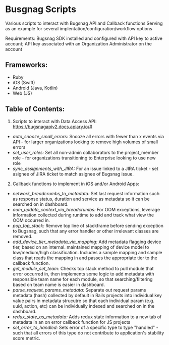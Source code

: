 # Busgnag Scripts
Various scripts to interact with Bugsnag API and Callback functions
Serving as an example for several implentation/configuration/workflow options

Requirements: Bugsnag SDK installed and configured with API key to active account; API key associated with an Organization Administrator on the account

## Frameworks:
- Ruby
- iOS (Swift)
- Android (Java, Kotlin)
- Web (JS)

## Table of Contents:
1. Scripts to interact with Data Access API: https://bugsnagapiv2.docs.apiary.io/#
* _auto_snooze_small_errors:_ Snooze all errors with fewer than x events via API - for larger organizations looking to remove high volumes of small errors
* _set_user_roles:_ Set all non-admin collaborators to the project_member role - for organizations transitioning to Enterprise looking to use new role
* _sync_assignments_with_JIRA:_ For an issue linked to a JIRA ticket - set asignee of JIRA ticket to match asignee of Bugsnag issue.

2. Callback functions to implement in iOS and/or Android Apps:
* _network_breadcrumbs_to_metadata:_ Set last request information such as response status, duration and service as metadata so it can be searched on in dashboard.
* _oom_update_context_via_breadcrumbs:_ For OOM exceptions, leverage information collected during runtime to add and track what view the OOM occurred in.
* _pop_top_stack:_ Remove top line of stackframe before sending exception to Bugsnag, such that any error handler or other irrelevant classes are removed.
* _add_device_tier_metadata_via_mapping:_ Add metadata flagging device tier, based on an internal. maintained mapping of device model to low/medium/high classification. Includes a sample mapping and sample class that reads the mapping in and passes the appropriate tier to the callback function.
* _get_module_set_team:_ Checks top stack method to pull module that error occurred in, then implements some logic to add metadata with responsible team name for each module, so that searching/filtering based on team name is easier in dashboard.
* _parse_request_params_metadata:_ Separate out request params metadata (hash) collected by default in Rails projects into individual key value pairs in metadata strucutre so that each individual param (e.g. uuid, action, etc) can be individually indexed and searched on in the dashboard.
* _redux_state_as_metadata:_ Adds redux state information to a new tab of metadata in an on error callback function for JS projects
* _set_error_to_handled:_ Sets error of a specific type to type "handled" - such that all errors of this type do not contribute to application's stability score metric.

